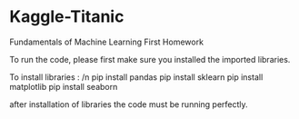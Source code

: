 # Kaggle-Titanic
Fundamentals of Machine Learning First Homework


To run the code,  please first make sure you installed the imported libraries.


To install libraries :
/n pip install pandas
pip install sklearn
pip install matplotlib
pip install seaborn

after installation of libraries the code must be running perfectly.
